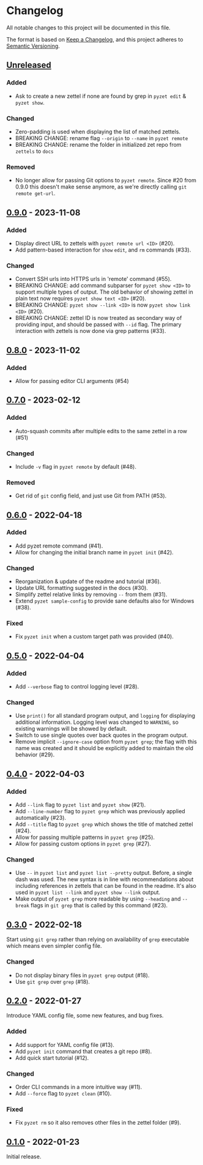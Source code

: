 # Changelog

All notable changes to this project will be documented in this file.

The format is based on [Keep a Changelog](https://keepachangelog.com/en/1.0.0/), and this project adheres to [Semantic Versioning](https://semver.org/spec/v2.0.0.html).

## [Unreleased]

### Added

* Ask to create a new zettel if none are found by grep in `pyzet edit` & `pyzet show`.

### Changed

* Zero-padding is used when displaying the list of matched zettels.
* BREAKING CHANGE: rename flag `--origin` to `--name` in `pyzet remote`
* BREAKING CHANGE: rename the folder in initialized zet repo from `zettels` to `docs`

### Removed

* No longer allow for passing Git options to `pyzet remote`. Since #20 from 0.9.0 this doesn't make sense anymore, as we're directly calling `git remote get-url`.

## [0.9.0] - 2023-11-08

### Added

* Display direct URL to zettels with `pyzet remote url <ID>` (#20).
* Add pattern-based interaction for `show` `edit`, and `rm` commands (#33).

### Changed

* Convert SSH urls into HTTPS urls in 'remote' command (#55).
* BREAKING CHANGE: add command subparser for `pyzet show <ID>` to support multiple types of output. The old behavior of showing zettel in plain text now requires `pyzet show text <ID>` (#20).
* BREAKING CHANGE: `pyzet show --link <ID>` is now `pyzet show link <ID>` (#20).
* BREAKING CHANGE: zettel ID is now treated as secondary way of providing input, and should be passed with `--id` flag. The primary interaction with zettels is now done via grep patterns (#33).

## [0.8.0] - 2023-11-02

### Added

* Allow for passing editor CLI arguments (#54)

## [0.7.0] - 2023-02-12

### Added

* Auto-squash commits after multiple edits to the same zettel in a row (#51)

### Changed

* Include `-v` flag in `pyzet remote` by default (#48).

### Removed

* Get rid of `git` config field, and just use Git from PATH (#53).

## [0.6.0] - 2022-04-18

### Added

* Add pyzet remote command (#41).
* Allow for changing the initial branch name in `pyzet init` (#42).

### Changed

* Reorganization & update of the readme and tutorial (#36).
* Update URL formatting suggested in the docs (#30).
* Simplify zettel relative links by removing `--` from them (#31).
* Extend `pyzet sample-config` to provide sane defaults also for Windows (#38).

### Fixed

* Fix `pyzet init` when a custom target path was provided (#40).

## [0.5.0] - 2022-04-04

### Added

* Add `--verbose` flag to control logging level (#28).

### Changed

* Use `print()` for all standard program output, and `logging` for displaying additional information. Logging level was changed to `WARNING`, so existing warnings will be showed by default.
* Switch to use single quotes over back quotes in the program output.
* Remove implicit `--ignore-case` option from `pyzet grep`; the flag with this name was created and it should be explicitly added to maintain the old behavior (#29).

## [0.4.0] - 2022-04-03

### Added

* Add `--link` flag to `pyzet list` and `pyzet show` (#21).
* Add `--line-number` flag to `pyzet grep` which was previously applied automatically (#23).
* Add `--title` flag to `pyzet grep` which shows the title of matched zettel (#24).
* Allow for passing multiple patterns in `pyzet grep` (#25).
* Allow for passing custom options in `pyzet grep` (#27).

### Changed

* Use `--` in `pyzet list` and `pyzet list --pretty` output. Before, a single dash was used. The new syntax is in line with recommendations about including references in zettels that can be found in the readme.  It's also used in `pyzet list --link` and `pyzet show --link` output.
* Make output of `pyzet grep` more readable by using `--heading` and
  `--break` flags in `git grep` that is called by this command (#23).

## [0.3.0] - 2022-02-18

Start using `git grep` rather than relying on availability of `grep`
executable which means even simpler config file.

### Changed

* Do not display binary files in `pyzet grep` output (#18).
* Use `git grep` over `grep` (#18).

## [0.2.0] - 2022-01-27

Introduce YAML config file, some new features, and bug fixes.

### Added

* Add support for YAML config file (#13).
* Add `pyzet init` command that creates a git repo (#8).
* Add quick start tutorial (#12).

### Changed

* Order CLI commands in a more intuitive way (#11).
* Add `--force` flag to `pyzet clean` (#10).

### Fixed

* Fix `pyzet rm` so it also removes other files in the zettel folder
  (#9).

## [0.1.0] - 2022-01-23

Initial release.

<!-- Links -->

[Unreleased]: https://github.com/tpwo/pyzet/compare/v0.9.0...HEAD
[0.9.0]: https://github.com/tpwo/pyzet/releases/tag/v0.9.0
[0.8.0]: https://github.com/tpwo/pyzet/releases/tag/v0.8.0
[0.7.0]: https://github.com/tpwo/pyzet/releases/tag/v0.7.0
[0.6.0]: https://github.com/tpwo/pyzet/releases/tag/v0.6.0
[0.5.0]: https://github.com/tpwo/pyzet/releases/tag/v0.5.0
[0.4.0]: https://github.com/tpwo/pyzet/releases/tag/v0.4.0
[0.3.0]: https://github.com/tpwo/pyzet/releases/tag/v0.3.0
[0.2.0]: https://github.com/tpwo/pyzet/releases/tag/v0.2.0
[0.1.0]: https://github.com/tpwo/pyzet/releases/tag/v0.1.0
